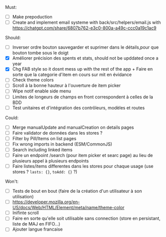 Must:
- [ ] Make prepoduction
- [ ] Create and implement email systeme with back/src/helpers/email.js with https://chatgpt.com/share/6807b762-e3c0-800a-a49c-ccc0a19c1ac9

Should:
- [ ] Inverser ordre bouton sauvegarder et suprimer dans le détails,pour que bouton tombe sous le doigt
- [x] Améliorer précision des spents et stats, should not be upddated once a year
- [x] Chg FAB style so it dosnt mess up with the rest of the app + Faire en sorte que la categorie d'item en cours sur mit en évidance
- [ ] Check theme colors
- [ ] Scroll à la bonne hauteur à l'ouverture de item picker
- [ ] Wipe notif enable side menu
- [ ] Limites de longeurs de champs en front correspondent à celles de la BDD
- [ ] Test unitaires et d'intégration des contrôleurs, modèles et routes

Could:
- [ ] Merge manualUpdate and manualCreation on details pages
- [ ] Faire validator de données dans les stores ?
- [ ] Filter by Pill/Items on list pages
- [ ] Fix wrong imports in backend (ESM/CommonJS)
- [ ] Search including linked items
- [ ] Faire un endpoint /search (pour item picker et searc page) au lieu de plusieurs appel à plusieurs endpoints
- [ ] Faire listes/items differentes dans les stores pour chaque usage (use stores ? `lasts: {}`, `toAdd: {}` ?)

Won't:
- [ ] Tests de bout en bout (faire de la création d'un utilisateur à son utilisation)
- [ ] https://developer.mozilla.org/en-US/docs/Web/HTML/Element/meta/name/theme-color
- [ ] Inifinte scroll
- [ ] Faire en sorte qu'elle soit utilisable sans connection (store en persistant, liste de MAJ en FIFO...)
- [ ] Ajouter langue francaise